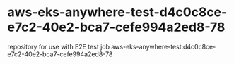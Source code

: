 # aws-eks-anywhere-test-d4c0c8ce-e7c2-40e2-bca7-cefe994a2ed8-78
repository for use with E2E test job aws-eks-anywhere-test:d4c0c8ce-e7c2-40e2-bca7-cefe994a2ed8-78
